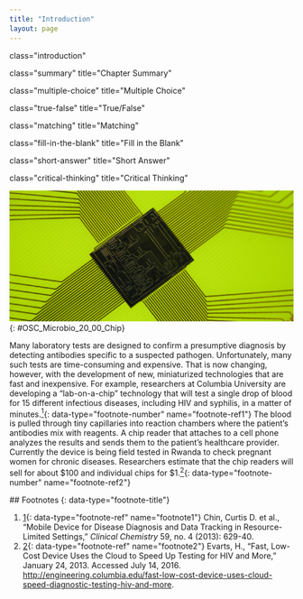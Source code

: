 ```yaml
---
title: "Introduction"
layout: page
---
```



<cnx-pi data-type="cnx.flag.introduction"> class="introduction" </cnx-pi>

<cnx-pi data-type="cnx.eoc">class="summary" title="Chapter Summary"</cnx-pi>

<cnx-pi data-type="cnx.eoc">class="multiple-choice" title="Multiple Choice"</cnx-pi>

<cnx-pi data-type="cnx.eoc">class="true-false" title="True/False"</cnx-pi>

<cnx-pi data-type="cnx.eoc">class="matching" title="Matching"</cnx-pi>

<cnx-pi data-type="cnx.eoc">class="fill-in-the-blank" title="Fill in the Blank"</cnx-pi>

<cnx-pi data-type="cnx.eoc">class="short-answer" title="Short Answer"</cnx-pi>

<cnx-pi data-type="cnx.eoc">class="critical-thinking" title="Critical Thinking"</cnx-pi>

 ![Picture of a computer chip.](../resources/OSC_Microbio_20_00_Chip.jpg "Lab-on-a-chip technology allows immunological assays to be miniaturized so tests can be done rapidly with minimum quantities of expensive reagents. The chips contain tiny flow tubes to allow movement of fluids by capillary action, reactions sites with embedded reagents, and data output through electronic sensors. (credit: modification of work by Maggie Bartlett, NHGRI)"){: #OSC_Microbio_20_00_Chip}

Many laboratory tests are designed to confirm a presumptive diagnosis by detecting antibodies specific to a suspected pathogen. Unfortunately, many such tests are time-consuming and expensive. That is now changing, however, with the development of new, miniaturized technologies that are fast and inexpensive. For example, researchers at Columbia University are developing a “lab-on-a-chip” technology that will test a single drop of blood for 15 different infectious diseases, including HIV and syphilis, in a matter of minutes.[<sup>1</sup>](#footnote1){: data-type="footnote-number" name="footnote-ref1"} The blood is pulled through tiny capillaries into reaction chambers where the patient’s antibodies mix with reagents. A chip reader that attaches to a cell phone analyzes the results and sends them to the patient’s healthcare provider. Currently the device is being field tested in Rwanda to check pregnant women for chronic diseases. Researchers estimate that the chip readers will sell for about $100 and individual chips for $1.[<sup>2</sup>](#footnote2){: data-type="footnote-number" name="footnote-ref2"}

<div data-type="footnote-refs" markdown="1">
## Footnotes
{: data-type="footnote-title"}

1.  [1](#footnote-ref1){: data-type="footnote-ref" name="footnote1"} Chin, Curtis D. et al., “Mobile Device for Disease Diagnosis and Data Tracking in Resource-Limited Settings,” *Clinical Chemistry* 59, no. 4 (2013): 629-40.
2.  [2](#footnote-ref2){: data-type="footnote-ref" name="footnote2"} Evarts, H., “Fast, Low-Cost Device Uses the Cloud to Speed Up Testing for HIV and More,” January 24, 2013. Accessed July 14, 2016. http://engineering.columbia.edu/fast-low-cost-device-uses-cloud-speed-diagnostic-testing-hiv-and-more.

</div>

